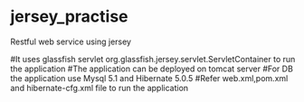 # jersey_practise
Restful web service using jersey

#It uses glassfish servlet org.glassfish.jersey.servlet.ServletContainer to run the application
#The application can be deployed on tomcat server
#For DB the application use Mysql 5.1 and Hibernate 5.0.5
#Refer web.xml,pom.xml and hibernate-cfg.xml file to run the application 
